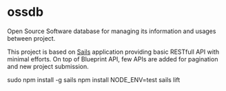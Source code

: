 # ossdb

Open Source Software database for managing its information and usages between project.

This project is based on [Sails](http://sailsjs.org) application providing basic RESTfull API with minimal efforts.
On top of Blueprint API, few APIs are added for pagination and new project submission.


sudo npm install -g sails
npm install
NODE_ENV=test sails lift
